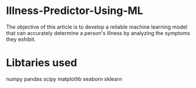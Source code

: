 # Illness-Predictor-Using-ML
The objective of this article is to develop a reliable machine learning model that can accurately determine a person's illness by analyzing the symptoms they exhibit.  
# Libtaries used
numpy 
pandas 
scipy
matplotlib
seaborn 
sklearn
